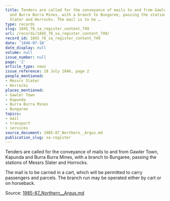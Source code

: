 ```yaml
---
title: Tenders are called for the conveyance of mails to and from Gawler Town, Kapunda
  and Burra Burra Mines, with a branch to Bungaree, passing the stations of Messrs
  Slater and Horrocks. The mail is to be …
type: records
slug: 1845_76_sa_register_content_749
url: /records/1845_76_sa_register_content_749/
record_id: 1845_76_sa_register_content_749
date: '1846-07-18'
date_display: null
volume: null
issue_number: null
page: '2'
article_type: news
issue_reference: 18 July 1846, page 2
people_mentioned:
- Messrs Slater
- Horrocks
places_mentioned:
- Gawler Town
- Kapunda
- Burra Burra Mines
- Bungaree
topics:
- mail
- transport
- services
source_document: 1985-87_Northern__Argus.md
publication_slug: sa-register
---
```


Tenders are called for the conveyance of mails to and from Gawler Town, Kapunda and Burra Burra Mines, with a branch to Bungaree, passing the stations of Messrs Slater and Horrocks.

The mail is to be carried in a cart, which will be permitted to carry passengers and parcels.  The branch run may be operated either by cart or on horseback.

Source: [1985-87_Northern__Argus.md](/downloads/markdown/1985-87_Northern__Argus.md)
